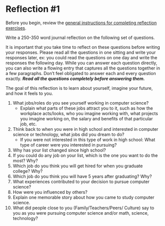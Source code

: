 Reflection #1
=============

Before you begin, review the [general instructions for completing reflection exercises](reflection_instructions.md).

Write a 250-350 word journal reflection on the following set of questions. 

It is important that you take time to reflect on these questions before writing your responses. Please read all the questions in one sitting and write your responses later, ex: you could read the questions on one day and write the responses the following day. While you can answer each question directly, you can also write a flowing entry that captures all the questions together in a few paragraphs.  Don’t feel obligated to answer each and every question exactly. ***Read all the questions completely before answering them.***

The goal of this reflection is to learn about yourself, imagine your future, and how it feels to you. 

1. What jobs/roles do you see yourself working in computer science? 
    - Explain what parts of these jobs attract you to it, such as how the workplace acts/looks, who you imagine working with, what projects you imagine working on, the salary and benefits of that particular job, etc.
2. Think back to when you were in high school and interested in computer science or technology, what jobs did you dream to do? 
    - If you were not interested in this type of work in high school: What type of career were you interested in pursuing?  
3. Why has your list changed since high school?
4. If you could do any job on your list, which is the one you want to do the most? Why?
5. Which job do you think you will get hired for when you graduate college? Why?
6. Which job do you think you will have 5 years after graduating? Why?
7. What experiences contributed to your decision to pursue computer science?
8. How were you influenced by others?
9. Explain one memorable story about how you came to study computer science.
10. What did people close to you  (Family/Teachers/Peers/ Culture) say to you as you were pursuing computer science and/or math, science, technology?
